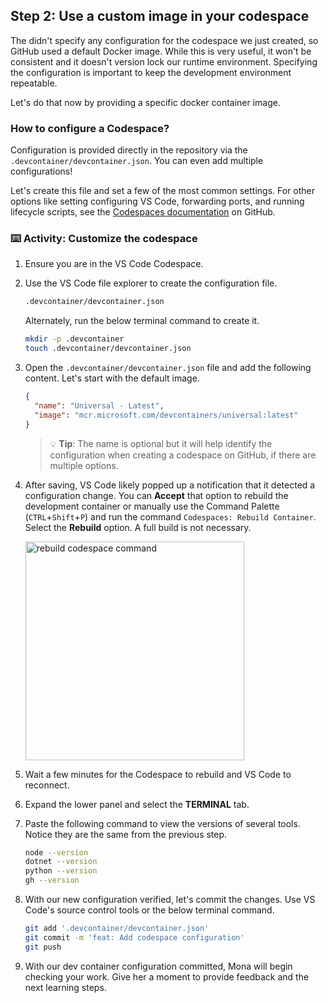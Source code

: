 ## Step 2: Use a custom image in your codespace

The didn't specify any configuration for the codespace we just created, so GitHub used a default Docker image. While this is very useful, it won't be consistent and it doesn't version lock our runtime environment. Specifying the configuration is important to keep the development environment repeatable.

Let's do that now by providing a specific docker container image.

### How to configure a Codespace?

Configuration is provided directly in the repository via the `.devcontainer/devcontainer.json`. You can even add multiple configurations!

Let's create this file and set a few of the most common settings. For other options like setting configuring VS Code, forwarding ports, and running lifecycle scripts, see the [Codespaces documentation](https://docs.github.com/en/codespaces/setting-up-your-project-for-codespaces) on GitHub.

### ⌨️ Activity: Customize the codespace

1. Ensure you are in the VS Code Codespace.

1. Use the VS Code file explorer to create the configuration file.

   ```txt
   .devcontainer/devcontainer.json
   ```

   Alternately, run the below terminal command to create it.

   ```bash
   mkdir -p .devcontainer
   touch .devcontainer/devcontainer.json
   ```

1. Open the `.devcontainer/devcontainer.json` file and add the following content. Let's start with the default image.

   ```json
   {
     "name": "Universal - Latest",
     "image": "mcr.microsoft.com/devcontainers/universal:latest"
   }
   ```

   > 💡 **Tip**: The name is optional but it will help identify the configuration when creating a codespace on GitHub, if there are multiple options.

1. After saving, VS Code likely popped up a notification that it detected a configuration change. You can **Accept** that option to rebuild the development container or manually use the Command Palette (`CTRL`+`Shift`+`P`) and run the command `Codespaces: Rebuild Container`. Select the **Rebuild** option. A full build is not necessary.

   <img width="350" alt="rebuild codespace command" src="https://github.com/user-attachments/assets/2b72e1a7-68c4-4c8d-8bf1-5727a520fd0e"/>

1. Wait a few minutes for the Codespace to rebuild and VS Code to reconnect.

1. Expand the lower panel and select the **TERMINAL** tab.

1. Paste the following command to view the versions of several tools. Notice they are the same from the previous step.

   ```bash
   node --version
   dotnet --version
   python --version
   gh --version
   ```

1. With our new configuration verified, let's commit the changes. Use VS Code's source control tools or the below terminal command.

   ```bash
   git add '.devcontainer/devcontainer.json'
   git commit -m 'feat: Add codespace configuration'
   git push
   ```

1. With our dev container configuration committed, Mona will begin checking your work. Give her a moment to provide feedback and the next learning steps.
